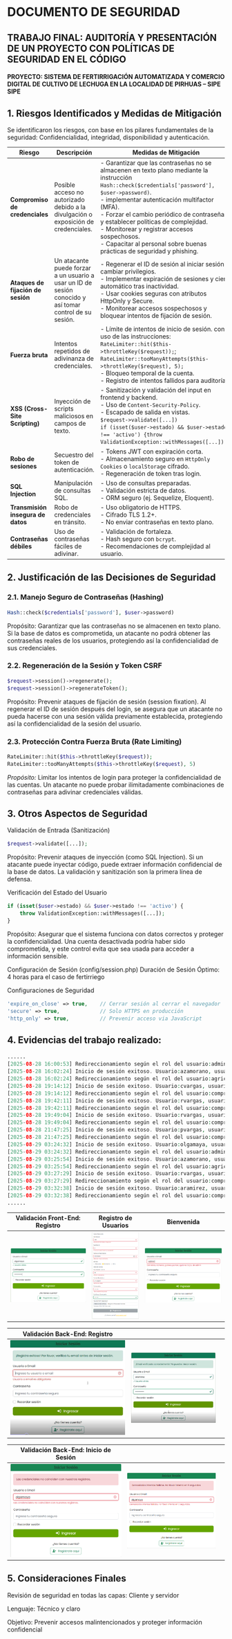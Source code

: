 # DOCUMENTO DE SEGURIDAD
## TRABAJO FINAL: AUDITORÍA Y PRESENTACIÓN DE UN PROYECTO CON POLÍTICAS DE SEGURIDAD EN EL CÓDIGO
#### PROYECTO: SISTEMA DE FERTIRRIGACIÓN AUTOMATIZADA Y COMERCIO DIGITAL DE CULTIVO DE LECHUGA EN LA LOCALIDAD DE PIRHUAS – SIPE SIPE

## 1. Riesgos Identificados y Medidas de Mitigación
Se identificaron los riesgos, con base en los pilares fundamentales de la seguridad: Confidencialidad, integridad, disponibilidad y autenticación.

| Riesgo | Descripción | Medidas de Mitigación |
|--------|-------------|-----------------------|
|**Compromiso de credenciales**|Posible acceso no autorizado debido a la divulgación o exposición de credenciales.|- Garantizar que las contraseñas no se almacenen en texto plano mediante la instrucción `Hash::check($credentials['password'], $user->password)`.<br> - implementar autenticación multifactor (MFA).<br> - Forzar el cambio periódico de contraseñas y establecer políticas de complejidad.<br> - Monitorear y registrar accesos sospechosos.<br> - Capacitar al personal sobre buenas prácticas de seguridad y phishing.
|**Ataques de fijación de sesión** | Un atacante puede forzar a un usuario a usar un ID de sesión conocido y así tomar control de su sesión.| - Regenerar el ID de sesión al iniciar sesión o cambiar privilegios.<br> - Implementar expiración de sesiones y cierre automático tras inactividad.<br> - Usar cookies seguras con atributos HttpOnly y Secure. <br> - Monitorear accesos sospechosos y bloquear intentos de fijación de sesión. 
|**Fuerza bruta** | Intentos repetidos de adivinanza de credenciales. | - Límite de intentos de inicio de sesión.  con el uso de las instrucciones: `RateLimiter::hit($this->throttleKey($request));`; `RateLimiter::tooManyAttempts($this->throttleKey($request), 5);`<br>- Bloqueo temporal de la cuenta.<br>- Registro de intentos fallidos para auditoría. |
| **XSS (Cross-Site Scripting)** | Inyección de scripts maliciosos en campos de texto. | - Sanitización y validación del input en frontend y backend.<br>- Uso de `Content-Security-Policy`.<br>- Escapado de salida en vistas. <br>`$request->validate([...])` <br>`if (isset($user->estado) && $user->estado !== 'activo') {throw ValidationException::withMessages([...]);}`;|
| **Robo de sesiones** | Secuestro del token de autenticación. | - Tokens JWT con expiración corta.<br>- Almacenamiento seguro en `HttpOnly Cookies` o `localStorage` cifrado.<br>- Regeneración de token tras login. |
| **SQL Injection** | Manipulación de consultas SQL. | - Uso de consultas preparadas.<br>- Validación estricta de datos.<br>- ORM seguro (ej. Sequelize, Eloquent). |
| **Transmisión insegura de datos** | Robo de credenciales en tránsito. | - Uso obligatorio de HTTPS.<br>- Cifrado TLS 1.2+.<br>- No enviar contraseñas en texto plano. |
| **Contraseñas débiles** | Uso de contraseñas fáciles de adivinar. | - Validación de fortaleza.<br>- Hash seguro con `bcrypt`.<br>- Recomendaciones de complejidad al usuario. |
## 2. Justificación de las Decisiones de Seguridad

### 2.1. Manejo Seguro de Contraseñas (Hashing)

```php
Hash::check($credentials['password'], $user->password)
```
Propósito: Garantizar que las contraseñas no se almacenen en texto plano. Si la base de datos es comprometida, un atacante no podrá obtener las contraseñas reales de los usuarios, protegiendo así la confidencialidad de sus credenciales.

### 2.2. Regeneración de la Sesión y Token CSRF

```php
$request->session()->regenerate();
$request->session()->regenerateToken();
```

Propósito: Prevenir ataques de fijación de sesión (session fixation). Al regenerar el ID de sesión después del login, se asegura que un atacante no pueda hacerse con una sesión válida previamente establecida, protegiendo así la confidencialidad de la sesión del usuario.

### 2.3. Protección Contra Fuerza Bruta (Rate Limiting)
```php
RateLimiter::hit($this->throttleKey($request));
RateLimiter::tooManyAttempts($this->throttleKey($request), 5)
```
*Propósito:* Limitar los intentos de login para proteger la confidencialidad de las cuentas. Un atacante no puede probar ilimitadamente combinaciones de contraseñas para adivinar credenciales válidas.

## 3. Otros Aspectos de Seguridad
Validación de Entrada (Sanitización)
```php
$request->validate([...]);
```
Propósito: Prevenir ataques de inyección (como SQL Injection). Si un atacante puede inyectar código, puede extraer información confidencial de la base de datos. La validación y sanitización son la primera línea de defensa.

Verificación del Estado del Usuario
```php
if (isset($user->estado) && $user->estado !== 'activo') {
    throw ValidationException::withMessages([...]);
}
```
Propósito: Asegurar que el sistema funciona con datos correctos y proteger la confidencialidad. Una cuenta desactivada podría haber sido comprometida, y este control evita que sea usada para acceder a información sensible.

Configuración de Sesión (config/session.php)
Duración de Sesión
Óptimo: 4 horas para el caso de fertirriego

Configuraciones de Seguridad
```php
'expire_on_close' => true,    // Cerrar sesión al cerrar el navegador
'secure' => true,             // Solo HTTPS en producción
'http_only' => true,          // Prevenir acceso via JavaScript
```
## 4. Evidencias del trabajo realizado:
```php
......
[2025-08-28 16:00:53] Redireccionamiento según el rol del usuario:administrador
[2025-08-28 16:02:24] Inicio de sesión exitoso. Usuario:azamorano, usuario: agricultor
[2025-08-28 16:02:24] Redireccionamiento según el rol del usuario:agricultor
[2025-08-28 19:14:12] Inicio de sesión exitoso. Usuario:cvargas, usuario: comprador
[2025-08-28 19:14:12] Redireccionamiento según el rol del usuario:comprador
[2025-08-28 19:42:11] Inicio de sesión exitoso. Usuario:rvargas, usuario: comprador
[2025-08-28 19:42:11] Redireccionamiento según el rol del usuario:comprador
[2025-08-28 19:49:04] Inicio de sesión exitoso. Usuario:rvargas, usuario: comprador
[2025-08-28 19:49:04] Redireccionamiento según el rol del usuario:comprador
[2025-08-28 21:47:25] Inicio de sesión exitoso. Usuario:pvargas, usuario: comprador
[2025-08-28 21:47:25] Redireccionamiento según el rol del usuario:comprador
[2025-08-29 03:24:32] Inicio de sesión exitoso. Usuario:olgamaya, usuario: administrador
[2025-08-29 03:24:32] Redireccionamiento según el rol del usuario:administrador
[2025-08-29 03:25:54] Inicio de sesión exitoso. Usuario:azamorano, usuario: agricultor
[2025-08-29 03:25:54] Redireccionamiento según el rol del usuario:agricultor
[2025-08-29 03:27:29] Inicio de sesión exitoso. Usuario:rvargas, usuario: comprador
[2025-08-29 03:27:29] Redireccionamiento según el rol del usuario:comprador
[2025-08-29 03:32:38] Inicio de sesión exitoso. Usuario:aramirez, usuario: comprador
[2025-08-29 03:32:38] Redireccionamiento según el rol del usuario:comprador
......
```
| Validación Front-End: Registro             | Registro de Usuarios              | Bienvenida              |
|--------------------------------|--------------------------------|---------------------------------|
| ![Pantalla de inicio de sesión](./public/images/evidencias/2.png) | ![Pantalla de registro](./public/images/evidencias/3.png) | ![Pantalla de bienvinida](./public/images/evidencias/1.png) |

| Validación Back-End: Registro             |              |               |
|--------------------------------|--------------------------------|---------------------------------|
| ![Pantalla de inicio de sesión](./public/images/evidencias/5.png) | ![Pantalla de registro](./public/images/evidencias/4.png) |

| Validación Back-End: Inicio de Sesión             |              |               |
|--------------------------------|--------------------------------|---------------------------------|
| ![Pantalla de inicio de sesión](./public/images/evidencias/6.png) | ![Pantalla de registro](./public/images/evidencias/7.png) |

## 5. Consideraciones Finales
Revisión de seguridad en todas las capas: Cliente y servidor

Lenguaje: Técnico y claro

Objetivo: Prevenir accesos malintencionados y proteger información confidencial